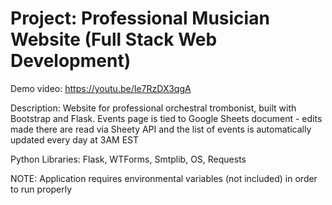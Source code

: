 # Project: Professional Musician Website (Full Stack Web Development)

Demo video: https://youtu.be/Ie7RzDX3qgA

Description: Website for professional orchestral trombonist, built with Bootstrap and Flask. Events page is tied to Google Sheets document - edits made there are read via Sheety API and the list of events is automatically updated every day at 3AM EST

Python Libraries: Flask, WTForms, Smtplib, OS, Requests

NOTE: Application requires environmental variables (not included) in order to run properly
